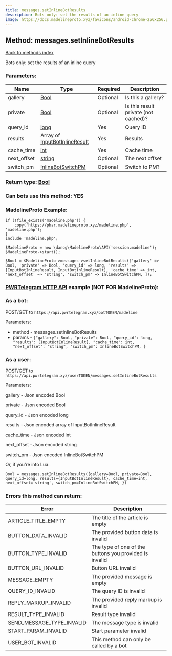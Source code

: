 ```yaml
---
title: messages.setInlineBotResults
description: Bots only: set the results of an inline query
image: https://docs.madelineproto.xyz/favicons/android-chrome-256x256.png
---
```

## Method: messages.setInlineBotResults  
[Back to methods index](index.md)


Bots only: set the results of an inline query

### Parameters:

| Name     |    Type       | Required | Description |
|----------|---------------|----------|-------------|
|gallery|[Bool](../types/Bool.md) | Optional|Is this a gallery?|
|private|[Bool](../types/Bool.md) | Optional|Is this result private (not cached)?|
|query\_id|[long](../types/long.md) | Yes|Query ID|
|results|Array of [InputBotInlineResult](../types/InputBotInlineResult.md) | Yes|Results|
|cache\_time|[int](../types/int.md) | Yes|Cache time|
|next\_offset|[string](../types/string.md) | Optional|The next offset|
|switch\_pm|[InlineBotSwitchPM](../types/InlineBotSwitchPM.md) | Optional|Switch to PM?|


### Return type: [Bool](../types/Bool.md)

### Can bots use this method: **YES**


### MadelineProto Example:


```
if (!file_exists('madeline.php')) {
    copy('https://phar.madelineproto.xyz/madeline.php', 'madeline.php');
}
include 'madeline.php';

$MadelineProto = new \danog\MadelineProto\API('session.madeline');
$MadelineProto->start();

$Bool = $MadelineProto->messages->setInlineBotResults(['gallery' => Bool, 'private' => Bool, 'query_id' => long, 'results' => [InputBotInlineResult, InputBotInlineResult], 'cache_time' => int, 'next_offset' => 'string', 'switch_pm' => InlineBotSwitchPM, ]);
```

### [PWRTelegram HTTP API](https://pwrtelegram.xyz) example (NOT FOR MadelineProto):

### As a bot:

POST/GET to `https://api.pwrtelegram.xyz/botTOKEN/madeline`

Parameters:

* method - messages.setInlineBotResults
* params - `{"gallery": Bool, "private": Bool, "query_id": long, "results": [InputBotInlineResult], "cache_time": int, "next_offset": "string", "switch_pm": InlineBotSwitchPM, }`



### As a user:

POST/GET to `https://api.pwrtelegram.xyz/userTOKEN/messages.setInlineBotResults`

Parameters:

gallery - Json encoded Bool

private - Json encoded Bool

query_id - Json encoded long

results - Json encoded  array of InputBotInlineResult

cache_time - Json encoded int

next_offset - Json encoded string

switch_pm - Json encoded InlineBotSwitchPM




Or, if you're into Lua:

```
Bool = messages.setInlineBotResults({gallery=Bool, private=Bool, query_id=long, results={InputBotInlineResult}, cache_time=int, next_offset='string', switch_pm=InlineBotSwitchPM, })
```

### Errors this method can return:

| Error    | Description   |
|----------|---------------|
|ARTICLE_TITLE_EMPTY|The title of the article is empty|
|BUTTON_DATA_INVALID|The provided button data is invalid|
|BUTTON_TYPE_INVALID|The type of one of the buttons you provided is invalid|
|BUTTON_URL_INVALID|Button URL invalid|
|MESSAGE_EMPTY|The provided message is empty|
|QUERY_ID_INVALID|The query ID is invalid|
|REPLY_MARKUP_INVALID|The provided reply markup is invalid|
|RESULT_TYPE_INVALID|Result type invalid|
|SEND_MESSAGE_TYPE_INVALID|The message type is invalid|
|START_PARAM_INVALID|Start parameter invalid|
|USER_BOT_INVALID|This method can only be called by a bot|


